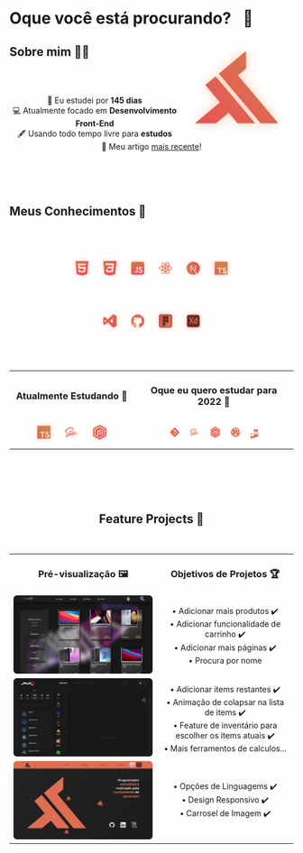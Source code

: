 # Oque você está procurando?⠀👀

<img align="right" width="40%" src="./svg/Logo.svg" alt="Logo"/>

## Sobre mim 🚶‍♂️

<br/> <br/>

<p align="center">
    📅 Eu estudei por <b>145 dias</b> <br/>
    💻 Atualmente focado em <b>Desenvolvimento Front-End</b> <br/>
    🖋️ Usando todo tempo livre para <b>estudos</b> <br/>
    👀 Meu artigo <a href="https://simplifiedknowledge.vercel.app/blog/referencia-vs-valor" >mais recente</a>!
</p>
<br/> <br/> <br/>

## Meus Conhecimentos 🧠

<br/> <br/>

<p align="center">
    <img width="9%" src="./svg/HTML.svg" alt="HTML">
    <img width="9%" src="./svg/CSS.svg" alt="CSS">
    <img width="9%" src="./svg/JavaScript.svg" alt="JavaScript">
    <img width="9%" src="./svg/React.svg" alt="React">
    <img width="9%" src="./svg/Next.js.svg" alt="Next.js">
    <img width="9%" src="./svg/TypeScript.svg" alt="TypeScript">
</p>

<br/>

<p align="center">
    <img width="9%" src="./svg/VisualCodeStudio.svg" alt="VisualCodeStudio">
    <img width="9%" src="./svg/GitHub.svg" alt="GitHub">
    <img width="9%" src="./svg/Figma.svg" alt="Figma">
    <img width="9%" src="./svg/AdobeXD.svg" alt="AdobeXD">
</p>

<br/> <br/>

<table>
 <tr>
    <td align="center"><h3>Atualmente Estudando 📖</h3></td>
    <td align="center"><h3>Oque eu quero estudar para 2022 🔮</h3></td>
 </tr>
 <tr>
    <td align="center">
        <img width="22%" src="./svg/TypeScript.svg" alt="TypeScript">
        <img width="22%" src="./svg/Sass.svg" alt="Sass">
        <img width="22%" src="./svg/NodeJS.svg" alt="NodeJS">
    </td>
    <td align="center">
        <img width="12%" src="./svg/Git.svg" alt="Git">
        <img width="12%" src="./svg/Sass.svg" alt="Sass">
        <img width="12%" src="./svg/NodeJS.svg" alt="NodeJS">
        <img width="12%" src="./svg/Rust.svg" alt="Rust">
        <img width="10%" src="./svg/Jest.svg" alt="jest">
    </td>
 </tr>
</table>
<br/> <br/> <br/> <br/>

<h2 align="center">Feature Projects 🎉</h2>

<br/>
<table align="center">
 <tr>
    <td align="center"><h3>Pré-visualização 🖼️</h3></td>
    <td align="center"><h3>Objetivos de Projetos 🏆</h3></td>
 </tr>
 <tr>
    <td align="center">
        <img width="400px" src="./image/EzEcommerce.png" alt="EzEcommerce">
    </td>
    <td align="center">
       • Adicionar mais produtos ✔️<br/> 
       • Adicionar funcionalidade de carrinho ✔️<br/> 
       • Adicionar mais páginas ✔️<br/> 
       • Procura por nome <br/> 
    </td>
 <tr>
    <td align="center">
        <img width="400px" src="./image/Mir4cc.png" alt="Mir4cc">
    </td>
    <td align="center">
       • Adicionar items restantes ✔️ <br/> 
       • Animação de colapsar na lista de items ✔️ <br/> 
       • Feature de inventário para escolher os items atuais ✔️ <br/> 
       • Mais ferramentos de calculos... <br/> 
    </td>
 </tr>
 <tr>
    <td align="center">
        <img width="400px" src="./image/Porfolio.png" alt="Porfolio">
    </td>
    <td align="center">
       • Opções de Linguagems ✔️<br/> 
       • Design Responsivo ✔️<br/> 
       • Carrosel de Imagem ✔️<br/> 
    </td>
</table>
